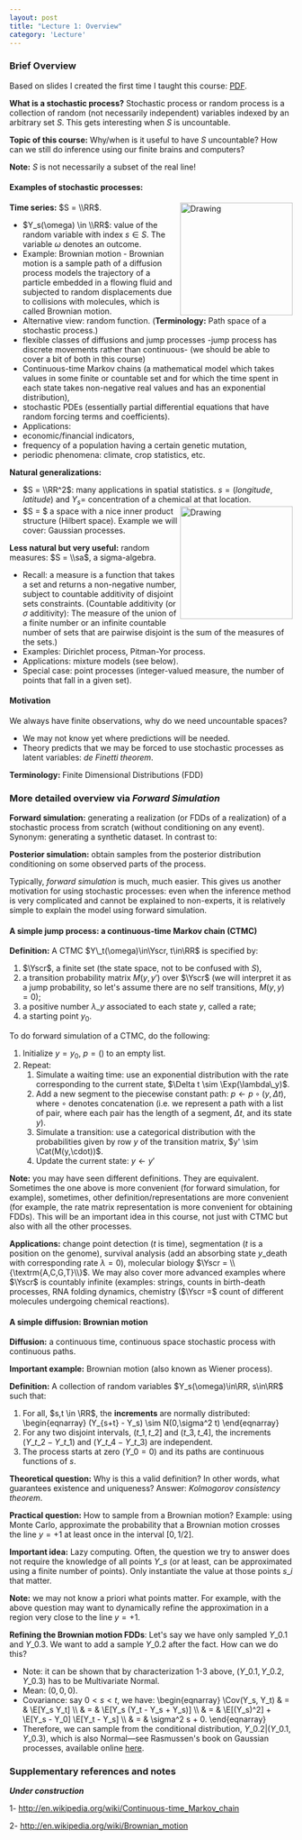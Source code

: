 ```yaml
---
layout: post
title: "Lecture 1: Overview"
category: 'Lecture'
---
```



### Brief Overview

Based on slides I created the first time I taught this course: [PDF](http://www.stat.ubc.ca/~bouchard/courses/stat547-sp2011/lecture1.pdf).

**What is a stochastic process?** Stochastic process or random process is a collection of random (not necessarily independent) variables indexed by an arbitrary set $S$. This gets interesting when $S$ is uncountable. 

**Topic of this course:** Why/when is it useful to have $S$ uncountable? How can we still do inference using our finite brains and computers?

**Note:** $S$ is not necessarily a subset of the real line! 

#### Examples of stochastic processes: 

**Time series:** $S = \\RR$. <img src="{{ site.url }}/images/brownian.jpg" alt="Drawing" style="width: 200px; float: right"/>
 
- $Y_s(\omega) \in \\RR$: value of the random variable with index $s\in S$. The variable $\omega$ denotes an outcome.
- Example: Brownian motion - Brownian motion is a sample path of a diffusion process models the trajectory of a particle embedded in a flowing fluid and subjected to random displacements due to collisions with molecules, which is called Brownian motion.
- Alternative view: random function. (**Terminology:** Path space of a stochastic process.)
- flexible classes of diffusions and jump processes -jump process has discrete movements rather than continuous- (we should be able to cover a bit of both in this course) 
 - Continuous-time Markov chains (a mathematical model which takes values in some finite or countable set and for which the time spent in each state takes non-negative real values and has an exponential distribution), 
 - stochastic PDEs (essentially partial differential equations that have random forcing terms and coefficients). 
- Applications: 
 - economic/financial indicators, 
 - frequency of a population having a certain genetic mutation, 
 - periodic phenomena: climate, crop statistics, etc.

**Natural generalizations:**

- $S = \\RR^2$: many applications in spatial statistics. $s=(longitude, latitude)$ and $Y_s$= concentration of a chemical at that location. <img src="{{ site.url }}/images/gp.jpg" alt="Drawing" style="width: 200px; float: right"/>
- $S = $ a space with a nice inner product structure (Hilbert space). Example we will cover: Gaussian processes. 

**Less natural but very useful:** random measures: $S = \\sa$, a sigma-algebra.

- Recall: a measure is a function that takes a set and returns a non-negative number, subject to countable additivity of disjoint sets constraints. (Countable additivity (or $\sigma$ additivity): The measure of the union of a finite number or an infinite countable number of sets that are pairwise disjoint is the sum of the measures of the sets.)
- Examples: Dirichlet process, Pitman-Yor process.
- Applications: mixture models (see below).
- Special case: point processes (integer-valued measure, the number of points that fall in a given set).

#### Motivation 

We always have finite observations, why do we need uncountable spaces?

- We may not know yet where predictions will be needed.
- Theory predicts that we may be forced to use stochastic processes as latent variables: *de Finetti theorem*.

**Terminology:** Finite Dimensional Distributions (FDD)

<!-- **What is de Finetti theorem?** TODO -->


### More detailed overview via *Forward Simulation*

**Forward simulation:** generating a realization (or FDDs of a realization) of a stochastic process from scratch (without conditioning on any event). Synonym: generating a synthetic dataset. In contrast to: 

**Posterior simulation:** obtain samples from the posterior distribution conditioning on some observed parts of the process.

Typically, *forward simulation* is much, much easier. This gives us another motivation for using stochastic processes: even when the inference method is very complicated and cannot be explained to non-experts, it is relatively simple to explain the model using forward simulation. 

#### A simple jump process: a continuous-time Markov chain (CTMC)

**Definition:** A CTMC $Y\_t(\omega)\in\Yscr, t\in\RR$ is specified by: 

1. $\Yscr$, a finite set (the state space, not to be confused with $S$), 
2. a transition probability matrix $M(y, y')$ over $\Yscr$ (we will interpret it as a jump probability, so let's assume there are no self transitions, $M(y,y) = 0$);
3. a positive number $\lambda\_y$ associated to each state $y$, called a rate;
4. a starting point $y_0$.

To do forward simulation of a CTMC, do the following:

1. Initialize $y = y_0$, $p = ()$ to an empty list.
2. Repeat:
   1. Simulate a waiting time: use an exponential distribution with the rate corresponding to the current state, $\Delta t \sim \Exp(\lambda\_y)$.
   2. Add a new segment to the piecewise constant path: $p \gets p \circ (y, \Delta t)$, where $\circ$ denotes concatenation (i.e. we represent a path with a list of pair, where each pair has the length of a segment, $\Delta t$, and its state $y$).
   3. Simulate a transition: use a categorical distribution with the probabilities given by row $y$ of the transition matrix, $y' \sim \Cat(M(y,\cdot))$.
   4. Update the current state: $y \gets y'$

**Note:** you may have seen different definitions. They are equivalent. Sometimes the one above is more convenient (for forward simulation, for example), sometimes, other definition/representations are more convenient (for example, the rate matrix representation is more convenient for obtaining FDDs). This will be an important idea in this course, not just with CTMC but also with all the other processes.

**Applications:** change point detection ($t$ is time), segmentation ($t$ is a position on the genome), survival analysis (add an absorbing state $y\_{\textrm{death}}$ with corresponding rate $\lambda = 0$), molecular biology $\Yscr = \\{\textrm{A,C,G,T}\\}$. We may also cover more advanced examples where $\Yscr$ is countably infinite (examples: strings, counts in birth-death processes, RNA folding dynamics, chemistry ($\Yscr =$ count of different molecules undergoing chemical reactions).


#### A simple diffusion: Brownian motion

**Diffusion:** a continuous time, continuous space stochastic process with continuous paths.

**Important example:** Brownian motion (also known as Wiener process).

**Definition:** A collection of random variables $Y_s(\omega)\in\RR, s\in\RR$ such that:

1. For all,  $s,t \in \RR$, the **increments** are normally distributed:
\\begin{eqnarray}
(Y\_{s+t} - Y\_s) \sim N(0,\sigma^2 t)
\\end{eqnarray}
2. For any two disjoint intervals, $(t\_1, t\_2]$ and $(t\_3, t\_4]$, the increments $(Y\_{t\_2} - Y\_{t\_1})$ and $(Y\_{t\_4} - Y\_{t\_3})$ are independent.
3. The process starts at zero ($Y\_0 = 0$) and its paths are continuous functions of $s$.

**Theoretical question:** Why is this a valid definition? In other words, what guarantees existence and uniqueness? Answer: *Kolmogorov consistency theorem*.

**Practical question:** How to sample from a Brownian motion? Example: using Monte Carlo, approximate the probability that a Brownian motion crosses the line $y=+1$ at least once in the interval $[0, 1/2]$.

**Important idea:** Lazy computing. Often, the question we try to answer does not require the knowledge of all points $Y\_s$ (or at least, can be approximated using a finite number of points). Only instantiate the value at those points $s\_i$ that matter.

**Note:** we may not know a priori what points matter. For example, with the above question may want to dynamically refine the approximation in a region very close to the line $y = +1$.

**Refining the Brownian motion FDDs**: Let's say we have only sampled $Y\_{0.1}$ and $Y\_{0.3}$. We want to add a sample $Y\_{0.2}$ after the fact. How can we do this?

- Note: it can be shown that by characterization 1-3 above, $(Y\_{0.1}, Y\_{0.2}, Y\_{0.3})$ has to be Multivariate Normal.
- Mean: $(0,0,0)$.
- Covariance: say $0 < s < t$, we have:
\\begin{eqnarray}
\\Cov(Y\_s, Y\_t) & = & \E[Y\_s Y\_t] \\\\
             & = & \E[Y\_s (Y\_t - Y\_s + Y\_s)] \\\\
             & = & \E[(Y\_s)^2] + \E[Y\_s - Y\_0] \E[Y\_t - Y\_s] \\\\
             & = & \sigma^2 s + 0. 
\\end{eqnarray}
- Therefore, we can sample from the conditional distribution, $Y\_{0.2} | (Y\_{0.1}, Y\_{0.3})$, which is also Normal&mdash;see Rasmussen's book on Gaussian processes, available online [here](http://www.gaussianprocess.org/gpml/chapters/RWA.pdf).

### Supplementary references and notes
***Under construction***

1- http://en.wikipedia.org/wiki/Continuous-time_Markov_chain

2- http://en.wikipedia.org/wiki/Brownian_motion
